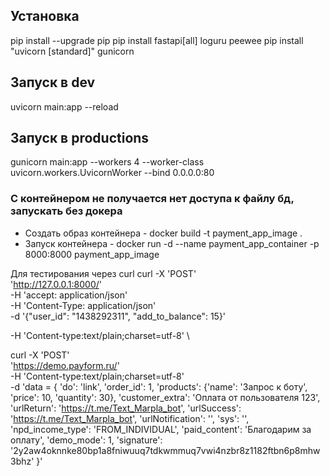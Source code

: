 ## Установка
pip install --upgrade pip
pip install fastapi[all] loguru peewee
pip install "uvicorn [standard]" gunicorn

## Запуск в dev
uvicorn main:app --reload

## Запуск в productions
gunicorn main:app --workers 4 --worker-class uvicorn.workers.UvicornWorker --bind 0.0.0.0:80

### С контейнером не получается нет доступа к файлу бд, запускать без докера 
- Создать образ контейнера - docker build -t payment_app_image .
- Запуск контейнера - docker run -d --name payment_app_container -p 8000:8000 payment_app_image

Для тестирования через curl
curl -X 'POST' \
  'http://127.0.0.1:8000/' \
  -H 'accept: application/json' \
  -H 'Content-Type: application/json' \
  -d '{"user_id": "1438292311", "add_to_balance": 15}'

  -H 'Content-type:text/plain;charset=utf-8' \

curl -X 'POST' \
  'https://demo.payform.ru/' \
  -H 'Content-type:text/plain;charset=utf-8' \
  -d 'data = {
	'do': 'link',
	'order_id': 1,
	'products': {'name': 'Запрос к боту',
				 'price': 10,
				 'quantity': 30},
	'customer_extra': 'Оплата от пользователя 123',
	'urlReturn': 'https://t.me/Text_Marpla_bot',
	'urlSuccess': 'https://t.me/Text_Marpla_bot',
	'urlNotification': '',
	'sys': '',
	'npd_income_type': 'FROM_INDIVIDUAL',
	'paid_content': 'Благодарим за оплату',
	'demo_mode': 1,
	'signature': '2y2aw4oknnke80bp1a8fniwuuq7tdkwmmuq7vwi4nzbr8z1182ftbn6p8mhw3bhz'
}'